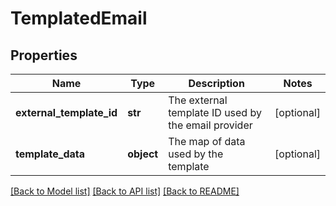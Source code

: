# TemplatedEmail

## Properties
Name | Type | Description | Notes
------------ | ------------- | ------------- | -------------
**external_template_id** | **str** | The external template ID used by the email provider | [optional] 
**template_data** | **object** | The map of data used by the template | [optional] 

[[Back to Model list]](../README.md#documentation-for-models) [[Back to API list]](../README.md#documentation-for-api-endpoints) [[Back to README]](../README.md)


